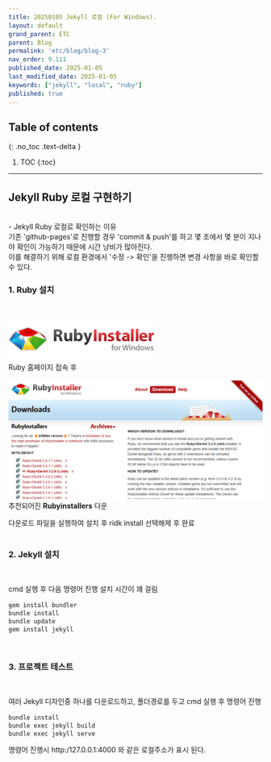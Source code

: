```yaml
---
title: 20250105 Jekyll 로컬 (For Windows).
layout: default
grand_parent: ETC
parent: Blog
permalink: 'etc/blog/blog-3'
nav_order: 9.111
published_date: 2025-01-05
last_modified_date: 2025-01-05
keywords: ["jekyll", "local", "ruby"]
published: true
---
```

## Table of contents
{: .no_toc .text-delta }

1. TOC
{:toc}
---

<!-- 글의 제목은 ##
    나머지 큰 제목은 ###
    이후 나머지는 4개이상 -->

## Jekyll Ruby 로컬 구현하기
<br>
- Jekyll Ruby 로컬로 확인하는 이유
<br>
기존 'github-pages'로 진행할 경우 'commit & push'를 하고 몇 초에서 몇 분이 지나야 확인이 가능하기 때문에 시간 낭비가 많아진다.<br>
이를 해결하기 위해 로컬 환경에서 '수정 -> 확인'을 진행하면 변경 사항을 바로 확인할 수 있다.

### 1. Ruby 설치
<br>

[![docs](/assets/images/blog-3.1.png)](https://rubyinstaller.org/downloads/)<br>
Ruby 홈페이지 접속 후<br><br>
![docs](/assets/images/blog-3.2.png)<br>
추천되어진 **Rubyinstallers** 다운<br>

다운로드 파일을 실행하여 설치 후 ridk install 선택해제 후 완료<br><br>

### 2. Jekyll 설치
<br>

cmd 실행 후 다음 명령어 진행 설치 시간이 꽤 걸림

```
gem install bundler
bundle install
bundle update
gem install jekyll
```
<br>

### 3. 프로젝트 테스트
<br>

여러 Jekyll 디자인중 하나를 다운로드하고, 폴더경로를 두고 cmd 실행 후 명령어 진행

```
bundle install
bundle exec jekyll build
bundle exec jekyll serve
```

명령어 진행시 http:/127.0.0.1:4000 와 같은 로컬주소가 표시 된다.